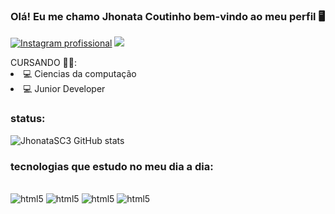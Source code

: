 
### Olá! Eu me chamo Jhonata Coutinho bem-vindo ao meu perfil 🖥️

[![Instagram profissional](https://img.shields.io/badge/Instagram-E4405F?style=for-the-badge&logo=instagram&logoColor=white)](https://www.instagram.com/jhonatasc3/)
[![](https://img.shields.io/badge/Twitch-9146FF?style=for-the-badge&logo=twitch&logoColor=white)](https://www.twitch.tv/zequinharj_)
<div>
CURSANDO 👨‍🎓:
  <li>
💻 Ciencias da computação
  </li>
  <li>💻 Junior Developer</li>
</div>

### status:

![JhonataSC3 GitHub stats](https://github-readme-stats.vercel.app/api?username=JhonataSC3&show_icons=true&theme=radical)




### tecnologias que estudo no meu dia a dia:  
<div style="display: inline_block">
  <br> <img alig="center" alt="html5" src="https://img.shields.io/badge/HTML5-E34F26?style=for-the-badge&logo=html5&logoColor=white" />

  <img alig="center" alt="html5" src="https://img.shields.io/badge/CSS3-1572B6?style=for-the-badge&logo=css3&logoColor=white" />

   <img alig="center" alt="html5" src="https://img.shields.io/badge/JavaScript-323330?style=for-the-badge&logo=javascript&logoColor=F7DF1E" />

   <img alig="center" alt="html5" src="https://img.shields.io/badge/Java-ED8B00?style=for-the-badge&logo=openjdk&logoColor=white"/>
  </br>
</div>
